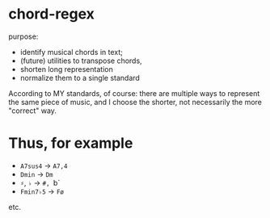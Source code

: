 # chord-regex
purpose:  
 - identify musical chords in text;
 - (future) utilities to transpose chords,   
 - shorten long representation
 - normalize them to a single standard

According to MY standards, of course: there are multiple ways to represent the same piece of music, and I choose the shorter, not necessarily the more "correct" way.

# Thus, for example 
 - `A7sus4` -> `A7,4`
 - `Dmin` -> `Dm`
 - `♯`, `♭` -> `#, `b`
 - `Fmin7♭5` -> `Fø`

etc.


